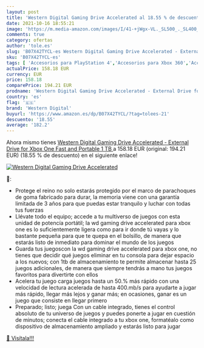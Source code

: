 ```yaml
---
layout: post
title: 'Western Digital Gaming Drive Accelerated al 18.55 % de descuento'
date: 2021-10-16 18:55:21
image: 'https://m.media-amazon.com/images/I/41-+jWgx-VL._SL500_._SL400_.jpg'
comments: true
category: ofertas
author: 'tole.es'
slug: 'B07X42TYCL-es Western Digital Gaming Drive Accelerated - External Drive...'
sku: 'B07X42TYCL-es'
tags: [ 'Accesorios para PlayStation 4','Accesorios para Xbox 360','Accesorios para Xbox One','Electrónica','Hardware y juegos para PlayStation 4','Hardware y juegos para Xbox 360','Hardware y juegos para Xbox One','Informática','Memoria para PlayStation 4','Memoria para Xbox 360','Memoria para Xbox One','Sistemas heredados','Sistemas heredados de Xbox','Videojuegos','western digital','xbox', ]
actualPrice: 158.18 EUR
currency: EUR
price: 158.18
comparePrice: 194.21 EUR
prodname: 'Western Digital Gaming Drive Accelerated - External Drive for Xbox One  Fast and Portable  1 TB '
country: 'es'
flag: '🇪🇸'
brand: 'Western Digital'
buyurl: 'https://www.amazon.es/dp/B07X42TYCL/?tag=tolees-21'
descuento: '18.55'
average: '182.2'
---
```


Ahora mismo tienes [Western Digital Gaming Drive Accelerated - External Drive for Xbox One  Fast and Portable  1 TB ](https://www.amazon.es/dp/B07X42TYCL/?tag=tolees-21) a 158.18 EUR (original: 194.21 EUR) (18.55 %  de descuento) en el siguiente enlace!

[![Western Digital Gaming Drive Accelerated](https://m.media-amazon.com/images/I/41-+jWgx-VL._SL500_._SL400_.jpg)](https://www.amazon.es/dp/B07X42TYCL/?tag=tolees-21)

🔎:

- Protege el reino no solo estarás protegido por el marco de parachoques de goma fabricado para durar, la memoria viene con una garantía limitada de 3 años para que puedas estar tranquilo y luchar con todas tus fuerzas
- Llévate todo el equipo; accede a tu multiverso de juegos con esta unidad de potencía portátil; la wd gaming drive accelerated para xbox one es lo suficientemente ligera como para ir donde tú vayas y lo bastante pequeña para que te quepa en el bolsillo, de manera que estarás listo de inmediato para dominar el mundo de los juegos
- Guarda tus juegoscon la wd gaming drive accelerated para xbox one, no tienes que decidir qué juegos eliminar en tu consola para dejar espacio a los nuevos; con 1tb de almacenamiento te permite almacenar hasta 25 juegos adicionales, de manera que siempre tendrás a mano tus juegos favoritos para divertirte con ellos
- Acelera tu juego carga juegos hasta un 50.% más rápido con una velocidad de lectura acelerada de hasta 400.mb/s para ayudarte a jugar más rápido, llegar más lejos y ganar más; en ocasiones, ganar es un juego que consiste en llegar primero
- Preparado; listo; juega Con un cable integrado, tienes el control absoluto de tu universo de juegos y puedes ponerte a jugar en cuestión de minutos; conecta el cable integrado a tu xbox one, formatéalo como dispositivo de almacenamiento ampliado y estarás listo para jugar

[🛒 Visítala!!!](https://www.amazon.es/dp/B07X42TYCL/?tag=tolees-21)

